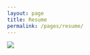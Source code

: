 ```yaml
---
layout: page
title: Resume
permalink: /pages/resume/
---
```


<div class="resume-container">
    <img src="../../images/resume.png" class="resume"/>
</div>
